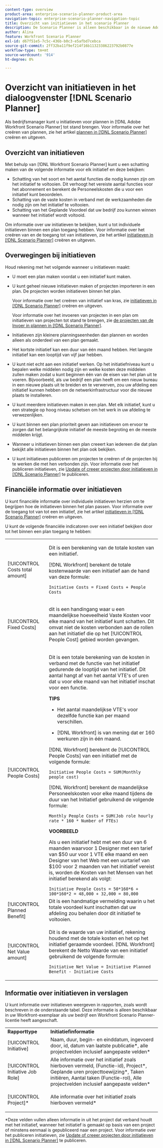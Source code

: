 ```yaml
---
content-type: overview
product-area: enterprise-scenario-planner-product-area
navigation-topic: enterprise-scenario-planner-navigation-topic
title: Overzicht van initiatieven in het scenario Planner
description: De Scenario Planner is alleen beschikbaar in de nieuwe Adobe Workfront-ervaring en vereist een aanvullende licentie. Zie het overzicht Scenario Planner voor meer informatie over de Workfront Scenario Planner.
author: Alina
feature: Workfront Scenario Planner
exl-id: d67f51e5-7c5c-436b-b0c3-e5afbd7cebca
source-git-commit: 2ff32ba11f9ef214f16b11323386223792b0877e
workflow-type: tm+mt
source-wordcount: '914'
ht-degree: 0%

---
```


# Overzicht van initiatieven in het dialoogvenster [!DNL Scenario Planner]

Als bedrijfsmanager kunt u initiatieven voor plannen in [!DNL Adobe Workfront Scenario Planner] tot stand brengen. Voor informatie over het creëren van plannen, zie het artikel [ plannen in  [!DNL Scenario Planner]](../scenario-planner/create-and-edit-plans.md) creëren en uitgeven.

## Overzicht van initiatieven

Met behulp van [!DNL Workfront Scenario Planner] kunt u een schatting maken van de volgende informatie voor elk initiatief en deze bekijken:

* Schatting van het soort en het aantal functies die nodig kunnen zijn om het initiatief te voltooien. Dit verhoogt het vereiste aantal functies voor het abonnement en berekent de Personeelskosten die u voor een initiatief kunt beoordelen.
* Schatting van de vaste kosten in verband met de werkzaamheden die nodig zijn om het initiatief te voltooien.
* Schatting van het Geplande Voordeel dat uw bedrijf zou kunnen winnen wanneer het initiatief wordt voltooid.

Om informatie over uw initiatieven te bekijken, kunt u tot individuele initiatieven binnen een plan toegang hebben. Voor informatie over het creëren van en de toegang tot van initiatieven, zie het artikel [ initiatieven in  [!DNL Scenario Planner]](../scenario-planner/create-and-edit-initiatives.md) creëren en uitgeven.

## Overwegingen bij initiatieven

Houd rekening met het volgende wanneer u initiatieven maakt:

* U moet een plan maken voordat u een initiatief kunt maken.
* U kunt geheel nieuwe initiatieven maken of projecten importeren in een plan. De projecten worden initiatieven binnen het plan.

  Voor informatie over het creëren van initiatief van kras, zie [ initiatieven in  [!DNL Scenario Planner]](../scenario-planner/create-and-edit-initiatives.md) creëren en uitgeven.

  Voor informatie over het invoeren van projecten in een plan om initiatieven van projecten tot stand te brengen, zie [ de projecten van de Invoer in plannen in  [!DNL Scenario Planner]](../scenario-planner/import-projects-to-plans.md).

* Initiatieven zijn kleinere planningseenheden dan plannen en worden alleen als onderdeel van een plan gemaakt.
* Het kortste initiatief kan een duur van één maand hebben. Het langste initiatief kan een looptijd van vijf jaar hebben.
* U kunt niet echt aan een initiatief werken. Op het initiatiefniveau kunt u bepalen welke middelen nodig zijn en welke kosten deze middelen zullen maken zodat u kunt beginnen één van de eisen van het plan uit te voeren. Bijvoorbeeld, als uw bedrijf een plan heeft om een nieuw bureau in een nieuwe plaats uit te breiden en te verwerven, zou uw afdeling een initiatief kunnen hebben om de netwerkinfrastructuur voor die nieuwe plaats te installeren.
* U kunt meerdere initiatieven maken in een plan. Met elk initiatief, kunt u een strategie op hoog niveau schetsen om het werk in uw afdeling te verwezenlijken.
* U kunt binnen een plan prioriteit geven aan initiatieven om ervoor te zorgen dat het belangrijkste initiatief de meeste begroting en de meeste middelen krijgt.
* Wanneer u initiatieven binnen een plan creeert kan iedereen die dat plan bekijkt alle initiatieven binnen het plan ook bekijken.

  <!--
  <p data-mc-conditions="QuicksilverOrClassic.Draft mode">(NOTE: this might change when we add to the access levels granularity)</p>
  -->

* U kunt initiatieven publiceren om projecten te creëren of de projecten bij te werken die met hen verbonden zijn. Voor informatie over het publiceren initiatieven, zie [ Update of creeer projecten door initiatieven in  [!DNL Scenario Planner]](../scenario-planner/publish-scenarios-update-projects.md) te publiceren.

## Financiële informatie over initiatieven

U kunt financiële informatie over individuele initiatieven herzien om te begrijpen hoe de initiatieven binnen het plan passen. Voor informatie over de toegang tot van tot een initiatief, zie het artikel [ initiatieven in  [!DNL Scenario Planner]](../scenario-planner/create-and-edit-initiatives.md) creëren en uitgeven.

U kunt de volgende financiële indicatoren over een initiatief bekijken door tot het binnen een plan toegang te hebben:

<!--
<p>(NOTE: several instances drafted in the table below!) </p>
-->

<table style="table-layout:auto"> 
 <col> 
 <col> 
 <tbody> 
  <tr> 
   <td role="rowheader">[!UICONTROL Costs total amount]</td> 
   <td> <p style="font-weight: normal;">Dit is een berekening van de totale kosten van een initiatief. </p> <p style="font-weight: normal;">[!DNL Workfront] berekent de totale kostenwaarde van een initiatief aan de hand van deze formule:</p> <p style="font-weight: normal;"><code>Initiative Costs = Fixed Costs + People Costs</code> </p> </td> 
  </tr> 
  <tr> 
   <td role="rowheader">[!UICONTROL Fixed Costs]</td> 
   <td> <p><span style="font-weight: normal;"> dit is een handingang waar u <span> een maandelijkse hoeveelheid Vaste Kosten voor elke maand van het initiatief kunt schatten.</span> Dit omvat niet de kosten verbonden aan de rollen aan het initiatief die op het [!UICONTROL People Cost] gebied worden gevangen. </span> </p> </td> 
  </tr> 
  <tr> 
   <td role="rowheader">[!UICONTROL People Costs]</td> 
   <td> <p style="font-weight: normal;">Dit is een totale berekening van de kosten in verband met de functie van het initiatief gedurende de looptijd van het initiatief. Dit aantal hangt af van het aantal VTE's of uren dat u voor elke maand van het initiatief inschat voor een functie. </p> 
     <p><b> TIPS </b>  
     <ul> 
      <li> <p>Het aantal maandelijkse VTE's voor dezelfde functie kan per maand verschillen.</p> </li> 
      <li> <p>[!DNL Workfront] is van mening dat er 160 werkuren zijn in één maand. </p> </li> 
     </ul> 
     <p>[!DNL Workfront] berekent de [!UICONTROL People Costs] van een initiatief met de volgende formule:</p> <p><code>Initiative People Costs = SUM(Monthly people cost)</code> </p> 
    <p> [!DNL Workfront] berekent de maandelijkse Personeelskosten voor elke maand tijdens de duur van het Initiatief gebruikend de volgende formule:</p> 
     <p><code>Monthly People Costs = SUM(Job role hourly rate * 160 * Number of FTEs)</code> </p> 
      <p><b>VOORBEELD</b></p>
      <p>Als u een initiatief hebt met een duur van 6 maanden waarvoor 1 Designer met een tarief van $50 uur voor 1 VTE elke maand en een Designer van het Web met een uurtarief van $100 voor 2 maanden van het initiatief vereist is, worden de Kosten van het Mensen van het initiatief berekend als volgt:</p>
      <code>Initiative People Costs = 50*160*6 + 100*160*2 = 48,000 + 32,000 = 80,000</code>        
  </td> 
  </tr> 
  <tr> 
   <td role="rowheader">[!UICONTROL Planned Benefit]</td> 
   <td>Dit is een handmatige vermelding waarin u het totale voordeel kunt inschatten dat uw afdeling zou behalen door dit initiatief te voltooien. </td> 
  </tr> 
  <tr> 
   <td role="rowheader">[!UICONTROL Net Value amount]</td> 
   <td> <p style="font-weight: normal;">Dit is de waarde van uw initiatief, rekening houdend met de totale kosten en het op het initiatief geraamde voordeel. [!DNL Workfront] berekent de Netto Waarde van een initiatief gebruikend de volgende formule:</p> <p style="font-weight: normal;"><code>Initiative Net Value = Initiative Planned Benefit - Initiative Costs</code> </p> </td> 
  </tr> 
 </tbody> 
</table>

<!--drafted content from People Costs:
(NOTE: drafted below)</p> 
       <p>Depending on whether the plan is set up to use FTEs or hours, Workfront uses the following formulas to calculate People Cost:</p> 
       <ul> 
        <li> <p>When using FTEs: </p> <p><code>People Costs = SUM(Job role hourly rate * Number of months in the Duration * 160 * Number of FTEs)</code>, where 160 is the total number of working hours in a month. </p> <p class="example" data-mc-autonum="<b>Example: </b>"><span class="autonumber"><span><b>Example: </b></span></span><span style="font-weight: normal;"> When estimating resources using FTEs,(NOTE: drafted and yellow and fix the rest of the sentence)
      <p>When using hours:</p> 
      <p><code>Monthly People Costs = SUM(Job role hourly rate * Number of hours estimated for an initiative)</code> </p> 
      <p>For information about setting up the plan to use hours or FTE, see <a href="../scenario-planner/create-and-edit-plans.md" class="MCXref xref">Create and edit plans in the Scenario Planner</a>.</p>-->

## Informatie over initiatieven in verslagen

U kunt informatie over initiatieven weergeven in rapporten, zoals wordt beschreven in de onderstaande tabel. Deze informatie is alleen beschikbaar in uw Workfront-exemplaar als uw bedrijf een Workfront Scenario Planner-licentie heeft aangeschaft.

<table style="table-layout:auto"> 
 <col> 
 <col> 
 <tbody> 
  <tr> 
   <td><b>Rapporttype</b></td> 
   <td><b>Initiatiefinformatie</b></td> 
  </tr> 
  <tr> 
   <td>[!UICONTROL Initiative] </td> 
   <td>Naam, duur, begin- en einddatum, ingevoerd door, id, datum van laatste publicatie*, alle projectvelden inclusief aangepaste velden*</td> 
  </tr> 
  <tr> 
   <td>[!UICONTROL Initiative Job Role]</td> 
   <td>Alle informatie over het initiatief zoals hierboven vermeld, (Functie-id), Project*, Geplande uren projecttoewijzing*, Taken initiëren, Aantal taken (Functie-rol), Alle projectvelden inclusief aangepaste velden*</td> 
  </tr> 
  <tr> 
   <td><p>[!UICONTROL Project]*</p></td> 
   <td> <p>Alle informatie over het initiatief zoals hierboven vermeld*</p> </td> 
  </tr> 
 </tbody> 
</table>

*Deze velden vullen alleen informatie in uit het project dat verband houdt met het initiatief, wanneer het initiatief is gemaakt op basis van een project of minstens eenmaal is gepubliceerd naar een project. Voor informatie over het publiceren initiatieven, zie [ Update of creeer projecten door initiatieven in  [!DNL Scenario Planner]](../scenario-planner/publish-scenarios-update-projects.md) te publiceren.
